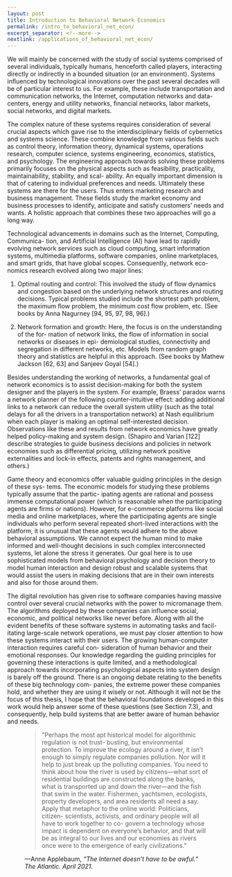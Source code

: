 ```yaml
---
layout: post
title: Introduction to Behavioral Network Economics
permalink: /intro_to_behavioral_net_econ/
excerpt_separator: <!--more-->
nextlink: /applications_of_behavioral_net_econ/
---
```


We will mainly be concerned with the study of social systems comprised of several individuals, typically humans, henceforth called players, interacting directly or indirectly in a bounded situation (or an environment). Systems influenced by technological innovations over the past several decades will be of particular interest to us. For example, these include transportation and communication networks, the Internet, computation networks and data-centers, energy and utility networks, financial networks, labor markets, social networks, and digital markets.

The complex nature of these systems requires consideration of several crucial aspects which gave rise to the interdisciplinary fields of cybernetics and systems science. These combine knowledge from various fields such as control theory, information theory, dynamical systems, operations research, computer science, systems engineering, economics, statistics, and psychology. The engineering approach towards solving these problems primarily focuses on the physical aspects such as feasibility, practicality, maintainability, stability, and scal- ability. An equally important dimension is that of catering to individual preferences and needs. Ultimately these systems are there for the users. Thus enters marketing research and business management. These fields study the market economy and business processes to identify, anticipate and satisfy customers’ needs and wants. A holistic approach that combines these two approaches will go a long way.

Technological advancements in domains such as the Internet, Computing, Communica- tion, and Artificial Intelligence (AI) have lead to rapidly evolving network services such as cloud computing, smart information systems, multimedia platforms, software companies, online marketplaces, and smart grids, that have global scopes. Consequently, network eco- nomics research evolved along two major lines:

1. Optimal routing and control: This involved the study of flow dynamics and congestion based on the underlying network structures and routing decisions. Typical problems studied include the shortest path problem, the maximum flow problem, the minimum cost flow problem, etc. (See books by Anna Nagurney [94, 95, 97, 98, 96].)

2. Network formation and growth: Here, the focus is on the understanding of the for- mation of network links, the flow of information in social networks or diseases in epi- demiological studies, connectivity and segregation in different networks, etc. Models from random graph theory and statistics are helpful in this approach. (See books by Mathew Jackson [62, 63] and Sanjeev Goyal [54].)

Besides understanding the working of networks, a fundamental goal of network economics is to assist decision-making for both the system designer and the players in the system. For example, Braess’ paradox warns a network planner of the following counter-intuitive effect: adding additional links to a network can reduce the overall system utility (such as the total delays for all the drivers in a transportation network) at Nash equilibrium when each player is making an optimal self-interested decision. Observations like these and results from network economics have greatly helped policy-making and system design. (Shapiro and Varian [122] describe strategies to guide business decisions and policies in network economies such as differential pricing, utilizing network positive externalities and lock-in effects, patents and rights management, and others.)

Game theory and economics offer valuable guiding principles in the design of these sys- tems. The economic models for studying these problems typically assume that the partic- ipating agents are rational and possess immense computational power (which is reasonable when the participating agents are firms or nations). However, for e-commerce platforms like social media and online marketplaces, where the participating agents are single individuals who perform several repeated short-lived interactions with the platform, it is unusual that these agents would adhere to the above behavioral assumptions. We cannot expect the human mind to make informed and well-thought decisions in such complex interconnected systems, let alone the stress it generates. Our goal here is to use sophisticated models from behavioral psychology and decision theory to model human interaction and design robust and scalable systems that would assist the users in making decisions that are in their own interests and also for those around them.

The digital revolution has given rise to software companies having massive control over several crucial networks with the power to micromanage them. The algorithms deployed by these companies can influence social, economic, and political networks like never before. Along with all the evident benefits of these software systems in automating tasks and facil- itating large-scale network operations, we must pay closer attention to how these systems interact with their users. The growing human-computer interaction requires careful con- sideration of human behavior and their emotional responses. Our knowledge regarding the guiding principles for governing these interactions is quite limited, and a methodological approach towards incorporating psychological aspects into system design is barely off the ground. There is an ongoing debate relating to the benefits of these big technology com- panies, the extreme power these companies hold, and whether they are using it wisely or not. Although it will not be the focus of this thesis, I hope that the behavioral foundations developed in this work would help answer some of these questions (see Section 7.3), and consequently, help build systems that are better aware of human behavior and needs.

<figure>
    <blockquote>
        <p>"Perhaps the most apt historical model for algorithmic regulation is not trust- busting, but environmental protection. To improve the ecology around a river, it isn’t enough to simply regulate companies pollution. Nor will it help to just break up the polluting companies. You need to think about how the river is used by citizens—what sort of residential buildings are constructed along the banks, what is transported up and down the river—and the fish that swim in the water. Fishermen, yachtsmen, ecologists, property developers, and area residents all need a say. Apply that metaphor to the online world: Politicians, citizen- scientists, activists, and ordinary people will all have to work together to co- govern a technology whose impact is dependent on everyone’s behavior, and that will be as integral to our lives and our economies as rivers once were to the emergence of early civilizations." </p>
    </blockquote>
    <figcaption>—Anne Applebaum, <cite>“The Internet doesn’t have to be awful.” The Atlantic. April 2021.</cite></figcaption>
</figure>